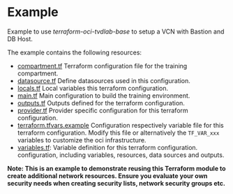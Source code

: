 # Example

Example to use *terraform-oci-tvdlab-base* to setup a VCN with Bastion and DB Host.

The example contains the following resources:

- [compartment.tf](compartment.tf) Terraform configuration file for the training compartment.
- [datasource.tf](datasource.tf) Define datasources used in this configuration.
- [locals.tf](locals.tf) Local variables this terraform configuration.
- [main.tf](main.tf) Main configuration to build the training environment.
- [outputs.tf](outputs.tf) Outputs defined for the terraform configuration.
- [provider.tf](provider.tf) Provider specific configuration for this terraform configuration.
- [terraform.tfvars.example](terraform.tfvars.example) Configuration respectively variable file for this terraform configuration. Modify this file or alternatively the `TF_VAR_xxx` variables to customize the oci infrastructure.
- [variables.tf](variables.tf): Variable definition for this terraform configuration.
configuration, including variables, resources, data sources and outputs.

__Note: This is an example to demonstrate reusing this Terraform module to create additional network resources. Ensure you evaluate your own security needs when creating security lists, network security groups etc.__
